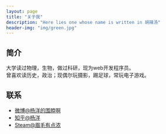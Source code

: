 ```yaml
---
layout: page
title: "关于我"
description: "Here lies one whose name is written in 胡辣汤"
header-img: "img/green.jpg"
---
```

## 简介
大学读过物理，生物，做过科研，现为web开发程序员。   
曾喜欢读历史，政治；现偶尔玩摄影，踢足球，常玩电子游戏。

## 联系
- [微博@杨洋的围脖啊](http://weibo.com/2003457565)
- [知乎@杨洋](http://www.zhihu.com/people/yang-yang-8)
- [Steam@眉毛有点浓](http://steamcommunity.com/id/yangyoungyang/)
